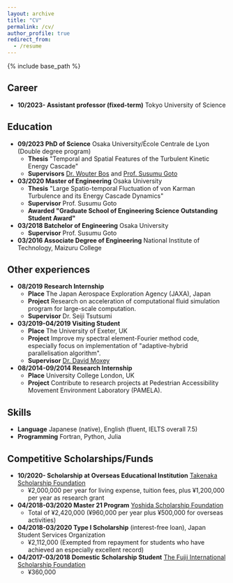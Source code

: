 ```yaml
---
layout: archive
title: "CV"
permalink: /cv/
author_profile: true
redirect_from:
  - /resume
---
```


{% include base_path %}

## Career

- **10/2023- Assistant professor (fixed-term)** Tokyo University of Science

## Education

- **09/2023 PhD of Science** Osaka University/École Centrale de Lyon (Double degree program)
  - **Thesis** "Temporal and Spatial Features of the Turbulent Kinetic Energy Cascade"
  - **Supervisors** [Dr. Wouter Bos](http://lmfa.ec-lyon.fr/spip.php?article189) and [Prof. Susumu Goto](http://fm.me.es.osaka-u.ac.jp/goto/)
- **03/2020 Master of Engineering** Osaka University
  - **Thesis** "Large Spatio-temporal Fluctuation of von Karman Turbulence and its Energy Cascade Dynamics"
  - **Supervisor** Prof. Susumu Goto
  - **Awarded "Graduate School of Engineering Science Outstanding Student Award"**
- **03/2018 Batchelor of Engineering** Osaka University
  - **Supervisor** Prof. Susumu Goto
- **03/2016 Associate Degree of Engineering** National Institute of Technology, Maizuru College

## Other experiences

- **08/2019 Research Internship**
  - **Place** The Japan Aerospace Exploration Agency (JAXA), Japan
  - **Project** Research on acceleration of computational fluid simulation program for large-scale computation.
  - **Supervisor** Dr. Seiji Tsutsumi
- **03/2019-04/2019 Visiting Student**
  - **Place** The University of Exeter, UK
  - **Project** Improve my spectral element-Fourier method code, especially focus on implementation of "adaptive-hybrid parallelisation algorithm".
  - **Supervisor** [Dr. David Moxey](https://davidmoxey.uk/)
- **08/2014-09/2014 Research Internship**
  - **Place** University College London, UK
  - **Project** Contribute to research projects at Pedestrian Accessibility Movement Environment Laboratory (PAMELA).

## Skills

- **Language** Japanese (native), English (fluent, IELTS overall 7.5)
- **Programming** Fortran, Python, Julia

## Competitive Scholarships/Funds

- **10/2020- Scholarship at Overseas Educational Institution** [Takenaka Scholarship Foundation](http://www.takenaka-ikueikai.or.jp/en/index.html)
  - ¥2,000,000 per year for living expense, tuition fees, plus ¥1,200,000 per year as research grant
- **04/2018-03/2020 Master 21 Program** [Yoshida Scholarship Foundation](http://www.ysf.or.jp/englishpage/index.html)
  - Total of ¥2,420,000 (¥960,000 per year plus ¥500,000 for overseas activities)
- **04/2018-03/2020 Type I Scholarship** (interest-free loan), Japan Student Services Organization
  - ¥2,112,000 (Exempted from repayment for students who have achieved an especially excellent record)
- **04/2017-03/2018 Domestic Scholarship Student** [The Fujii International Scholarship Foundation](http://www.fujii-zaidan.or.jp/index.html)
  - ¥360,000
